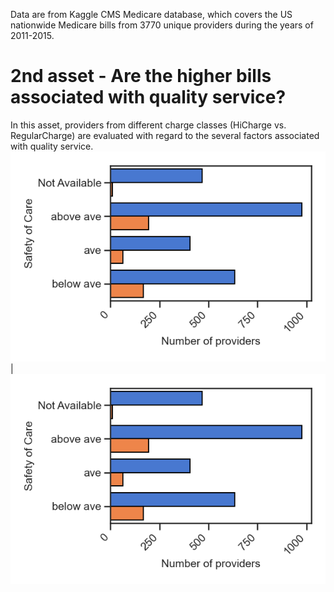 Data are from Kaggle CMS Medicare database, which covers the US nationwide Medicare bills from 3770 unique providers during the years of 2011-2015. 
# 2nd asset - Are the higher bills associated with quality service? 
In this asset, providers from different charge classes (HiCharge vs. RegularCharge) are evaluated with regard to the several factors associated with quality service.    
![Figure2a](SafetyCare.png)|![Figure2a](SafetyCare.png)

